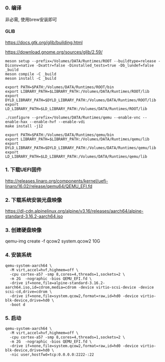 
### 0. 编译 

非必需, 使用brew安装即可

#### GLIB

https://docs.gtk.org/glib/building.html

https://download.gnome.org/sources/glib/2.59/

```shell
meson setup --prefix=/Volumes/DATA/Runtimes/ROOT --buildtype=release -Diconv=native -Dxattr=false -Dinstalled_tests=true -Db_lundef=false _build
meson compile -C _build
meson install -C _build
```

```shell
export PATH=$PATH:/Volumes/DATA/Runtimes/ROOT/bin
export LIBRARY_PATH=$LIBRARY_PATH:/Volumes/DATA/Runtimes/ROOT/lib
export DYLD_LIBRARY_PATH=$DYLD_LIBRARY_PATH:/Volumes/DATA/Runtimes/ROOT/lib
export LD_LIBRARY_PATH=$LD_LIBRARY_PATH:/Volumes/DATA/Runtimes/ROOT/lib
```

```shell
./configure --prefix=/Volumes/DATA/Runtimes/qemu --enable-vnc --enable-hax --enable-hvf --enable-vdi
make install -j12
```

```shell
export PATH=$PATH:/Volumes/DATA/Runtimes/qemu/bin
export LIBRARY_PATH=$LIBRARY_PATH:/Volumes/DATA/Runtimes/qemu/lib
export DYLD_LIBRARY_PATH=$DYLD_LIBRARY_PATH:/Volumes/DATA/Runtimes/qemu/lib
export LD_LIBRARY_PATH=$LD_LIBRARY_PATH:/Volumes/DATA/Runtimes/qemu/lib
```

### 1. 下载UEFI固件

http://releases.linaro.org/components/kernel/uefi-linaro/16.02/release/qemu64/QEMU_EFI.fd

### 2. 下载系统安装光盘映像

https://dl-cdn.alpinelinux.org/alpine/v3.16/releases/aarch64/alpine-standard-3.16.2-aarch64.iso

### 3. 创建硬盘映像

qemu-img create -f qcow2 system.qcow2 10G

### 4. 安装系统

```shell
qemu-system-aarch64 \
  -M virt,accel=hvf,highmem=off \
  -cpu cortex-a57 -smp 8,cores=4,threads=1,sockets=2 \
  -m 2G  -nographic -bios QEMU_EFI.fd \
  -drive if=none,file=alpine-standard-3.16.2-aarch64.iso,id=cdrom,media=cdrom -device virtio-scsi-device -device scsi-cd,drive=cdrom \
  -drive if=none,file=system.qcow2,format=raw,id=hd0 -device virtio-blk-device,drive=hd0 \
  -boot d
```

### 5. 启动

```shell
qemu-system-aarch64 \
  -M virt,accel=hvf,highmem=off \
  -cpu cortex-a57 -smp 8,cores=4,threads=1,sockets=2 \
  -m 2G  -nographic -bios QEMU_EFI.fd \
  -drive if=none,file=system.qcow2,format=raw,id=hd0 -device virtio-blk-device,drive=hd0 \
  -nic user,hostfwd=tcp:0.0.0.0:2222-:22
```
